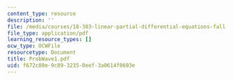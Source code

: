 ```yaml
---
content_type: resource
description: ''
file: /media/courses/18-303-linear-partial-differential-equations-fall-2006/f672c80e9c8932350eef3a0614f0693e_ProbWave1.pdf
file_type: application/pdf
learning_resource_types: []
ocw_type: OCWFile
resourcetype: Document
title: ProbWave1.pdf
uid: f672c80e-9c89-3235-0eef-3a0614f0693e
---
```

